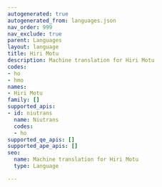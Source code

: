 ```yaml
---
autogenerated: true
autogenerated_from: languages.json
nav_order: 999
nav_exclude: true
parent: Languages
layout: language
title: Hiri Motu
description: Machine translation for Hiri Motu
codes:
- ho
- hmo
names:
- Hiri Motu
family: []
supported_apis:
- id: niutrans
  name: Niutrans
  codes:
  - ho
supported_qe_apis: []
supported_ape_apis: []
seo:
  name: Machine translation for Hiri Motu
  type: Language

---
```


